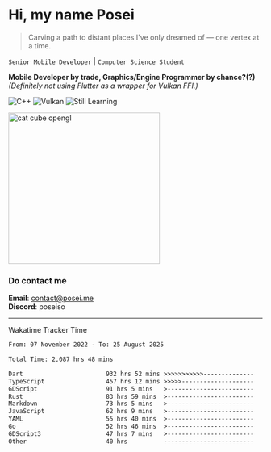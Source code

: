 # Hi, my name Posei

> Carving a path to distant places I've only dreamed of — one vertex at a time.

`Senior Mobile Developer` | `Computer Science Student`  

**Mobile Developer by trade, Graphics/Engine Programmer by chance?(?)**  
_(Definitely not using Flutter as a wrapper for Vulkan FFI.)_

![C++](https://img.shields.io/badge/C++-00599C?style=flat&logo=c%2B%2B&logoColor=white)
![Vulkan](https://img.shields.io/badge/Vulkan-AC162C?style=flat&logo=vulkan&logoColor=white)
![Still Learning](https://img.shields.io/badge/Still%20Learning-FFCC00?style=flat&logoColor=white)

  <img src="https://github.com/user-attachments/assets/54c92bc8-af3e-4bf1-b442-e889f1c01633" width="300" alt="cat cube opengl" />

### Do contact me

**Email**: [contact@posei.me](mailto:contact@posei.me)  
**Discord**: poseiso

---

Wakatime Tracker Time

<!--START_SECTION:waka-->

```txt
From: 07 November 2022 - To: 25 August 2025

Total Time: 2,087 hrs 48 mins

Dart                       932 hrs 52 mins >>>>>>>>>>>--------------   44.69 %
TypeScript                 457 hrs 12 mins >>>>>--------------------   21.90 %
GDScript                   91 hrs 5 mins   >------------------------   04.36 %
Rust                       83 hrs 59 mins  >------------------------   04.02 %
Markdown                   73 hrs 5 mins   >------------------------   03.50 %
JavaScript                 62 hrs 9 mins   >------------------------   02.98 %
YAML                       55 hrs 40 mins  >------------------------   02.67 %
Go                         52 hrs 46 mins  >------------------------   02.53 %
GDScript3                  47 hrs 7 mins   >------------------------   02.26 %
Other                      40 hrs          -------------------------   01.92 %
```

<!--END_SECTION:waka-->
